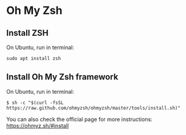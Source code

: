 # Oh My Zsh


## Install ZSH

On Ubuntu, run in terminal:
```
sudo apt install zsh
```



## Install Oh My Zsh framework

On Ubuntu, run in terminal:
```
$ sh -c "$(curl -fsSL https://raw.github.com/ohmyzsh/ohmyzsh/master/tools/install.sh)"
```

You can also check the official page for more instructions: https://ohmyz.sh/#install
